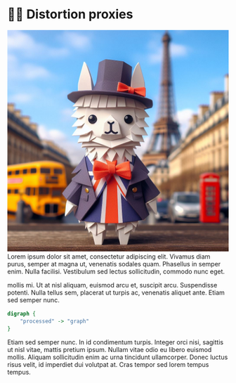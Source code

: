 # 🕵️‍♀️ Distortion proxies

<div class="book-article-intro">
    <img src="../img/proxy_llama_distort.jpeg" alt="artistical representation of rama distort proxy as llama desguised as human in badly masked environment">
    <div>
        Lorem ipsum dolor sit amet, consectetur adipiscing elit. Vivamus diam purus, semper at magna ut, venenatis sodales quam. Phasellus in semper enim. Nulla facilisi. Vestibulum sed lectus sollicitudin, commodo nunc eget.
    </div>
</div>

mollis mi. Ut at nisl aliquam, euismod arcu et, suscipit arcu. Suspendisse potenti. Nulla tellus sem, placerat ut turpis ac, venenatis aliquet ante. Etiam sed semper nunc.

<div class="book-article-image-center">

```dot process
digraph {
    "processed" -> "graph"
}
```

</div>

Etiam sed semper nunc. In id condimentum turpis. Integer orci nisi, sagittis ut nisl vitae, mattis pretium ipsum. Nullam vitae odio eu libero euismod mollis. Aliquam sollicitudin enim ac urna tincidunt ullamcorper. Donec luctus risus velit, id imperdiet dui volutpat at. Cras tempor sed lorem tempus tempus.
